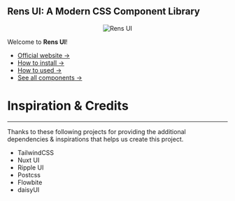 

## Rens UI: A Modern CSS Component Library
<div align="center">

![Rens UI](https://rens-ui.okriiza.my.id/image/social-card.png "Rens UI")


</div>

Welcome to **Rens UI**!

- [Official website →](https:/rens-ui.okriiza.my.id/)
- [How to install →](https://rens-ui.okriiza.my.id/getting-started/installation)
-  [How to used →](https://rens-ui.okriiza.my.id/getting-started/usage)
- [See all components →](https://rens-ui.okriiza.my.id/elements/accordion/)

 # Inspiration & Credits
 ___

 Thanks to these following projects for providing the additional dependencies & inspirations that helps us create this project.

- TailwindCSS
- Nuxt UI
- Ripple UI
- Postcss
- Flowbite
- daisyUI

